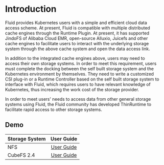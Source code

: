 # Introduction

Fluid provides Kubernetes users with a simple and efficient cloud data access scheme. At present, Fluid is compatible with multiple distributed cache engines through the Runtime Plugin. At present, it has supported JindoFS of Alibaba Cloud EMR, open-source Alluxio, Juicefs and other cache engines to facilitate users to interact with the underlying storage system through the above cache system and open the data access link.

In addition to the integrated cache engines above, users may need to access their own storage systems. In order to meet this requirement, users must complete the docking between the self built storage system and the Kubernetes environment by themselves. They need to write a customized CSI plug-in or a Runtime Controller based on the self built storage system to interface with Fluid, which requires users to have relevant knowledge of Kubernetes, thus increasing the work cost of the storage provider.



In order to meet users' needs to access data from other general storage systems using Fluid, the Fluid community has developed ThinRuntime to facilitate rapid access to other storage systems.

## Demo

| Storage System| User Guide | 
|-----------------|:--------------------:|
| NFS           |       [User Guide](./nfs/readme.md)        |
| CubeFS 2.4       |       [User Guide](./cubefs/v2.4/readme.md)        |
